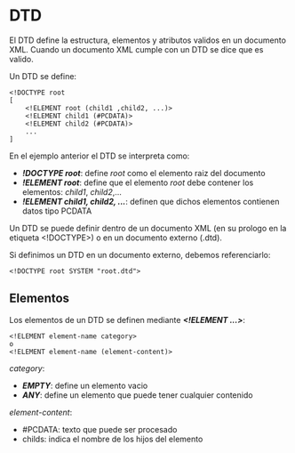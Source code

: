 # DTD
El DTD define la estructura, elementos y atributos validos en un documento XML. Cuando un documento XML cumple con un DTD se dice que es valido.

Un DTD se define:
~~~
<!DOCTYPE root
[
    <!ELEMENT root (child1 ,child2, ...)>
    <!ELEMENT child1 (#PCDATA)>
    <!ELEMENT child2 (#PCDATA)>
    ...
]
~~~

En el ejemplo anterior el DTD se interpreta como:

- ***!DOCTYPE root***: define *root* como el elemento raiz del documento
- ***!ELEMENT root***: define que el elemento *root* debe contener los elementos: *child1*, *child2*,...
- ***!ELEMENT child1, child2, ...***: definen que dichos elementos contienen datos tipo PCDATA

Un DTD se puede definir dentro de un documento XML (en su prologo en la etiqueta \<!DOCTYPE\>) o en un documento externo (.dtd).

Si definimos un DTD en un documento externo, debemos referenciarlo:
~~~
<!DOCTYPE root SYSTEM "root.dtd">
~~~

## Elementos
Los elementos de un DTD se definen mediante ***\<!ELEMENT ...\>***:
~~~
<!ELEMENT element-name category>
o
<!ELEMENT element-name (element-content)>
~~~

*category*:
- ***EMPTY***: define un elemento vacio
- ***ANY***: define un elemento que puede tener cualquier contenido

*element-content*:
- #PCDATA: texto que puede ser procesado
- childs: indica el nombre de los hijos del elemento


